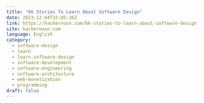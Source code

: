 ```yaml
---
title: "66 Stories To Learn About Software Design"
date: 2023-12-04T15:05:36Z
link: https://hackernoon.com/66-stories-to-learn-about-software-design?source=rss&utm_medium=RSS&utm_source=news.12bit.vn
site: hackernoon.com
language: English
category:
  - software-design
  - learn
  - learn-software-design
  - software-development
  - software-engineering
  - software-architecture
  - web-monetization
  - programming
draft: false
---
```

